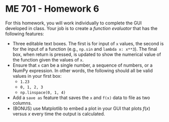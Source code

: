 # ME 701 - Homework 6

For this homework, you will work individually to complete the GUI developed
in class.  Your job is to create a *function evaluator* that has the
following features:

  - Three editable text boxes.   The first is for input of `x` values,
    the second is for the input of a function (e.g., `np.sin` and
    `lambda x: x**3`).  The final box, when return is pressed, is updated
    to show the numerical value of the function given the values of `x`.
 -  Ensure that `x` can be a single number, a sequence of numbers,
    or a NumPy expression.  In other words, the following should all be
    valid values in your first box:
      * `1.23`
      * `0, 1, 2, 3`
      * `np.linspace(0, 1, 4)`
  - Add a `save as` feature that
    saves the `x` and `f(x)` data to file as two columns.
  - (BONUS) use Matplotlib to embed a plot in your GUI that plots
    $f(x)$ versus $x$ every time the output is calculated.
